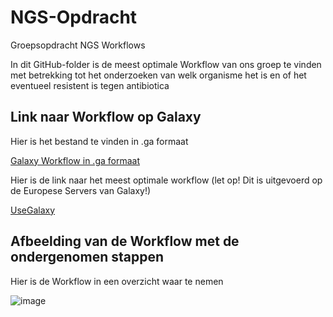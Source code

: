 # NGS-Opdracht
Groepsopdracht NGS Workflows

In dit GitHub-folder is de meest optimale Workflow van ons groep te vinden met betrekking tot het onderzoeken van welk organisme het is en of het eventueel resistent is tegen antibiotica

## Link naar Workflow op Galaxy 

Hier is het bestand te vinden in .ga formaat

[Galaxy Workflow in .ga formaat](https://github.com/Okan-F/NGS-Opdracht/blob/main/Galaxy-Workflow-NGS_Workflow.ga)

Hier is de link naar het meest optimale workflow (let op! Dit is uitgevoerd op de Europese Servers van Galaxy!)

[UseGalaxy](https://galaxy.atgm.avans.nl/u/lucinda/w/workflow-ngs-eindopdracht)

## Afbeelding van de Workflow met de ondergenomen stappen
Hier is de Workflow in een overzicht waar te nemen


![image](https://user-images.githubusercontent.com/101555249/161255194-b3933310-774b-4051-98bd-47312061aa04.png)
